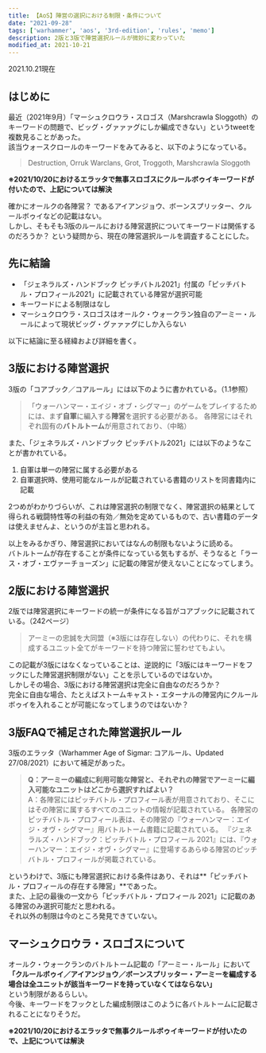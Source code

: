 ```yaml
---
title: 【AoS】陣営の選択における制限・条件について
date: "2021-09-28"
tags: ['warhammer', 'aos', '3rd-edition', 'rules', 'memo']
description: 2版と3版で陣営選択ルールが微妙に変わっていた
modified_at: 2021-10-21
---
```


2021.10.21現在

## はじめに
最近（2021年9月）「マーシュクロウラ・スロゴス（Marshcrawla Sloggoth）のキーワードの問題で、ビッグ・グァァァグにしか編成できない」というtweetを複数見ることがあった。\
該当ウォースクロールのキーワードをみてみると、以下のようになっている。
> Destruction, Orruk Warclans, Grot, Troggoth, Marshcrawla Sloggoth

**※2021/10/20におけるエラッタで無事スロゴスにクルールボゥイキーワードが付いたので、上記については解決**

確かにオールクの各陣営？ であるアイアンジョウ、ボーンスプリッター、クルールボゥイなどの記載はない。\
しかし、そもそも3版のルールにおける陣営選択についてキーワードは関係するのだろうか？ という疑問から、現在の陣営選択ルールを調査することにした。


## 先に結論
- 「ジェネラルズ・ハンドブック ピッチバトル2021」付属の「ピッチバトル・プロフィール2021」に記載されている陣営が選択可能
- キーワードによる制限はなし
- マーシュクロウラ・スロゴスはオールク・ウォークラン独自のアーミー・ルールによって現状ビッグ・グァァァグにしか入らない

以下に結論に至る経緯および詳細を書く。

## 3版における陣営選択
3版の「コアブック／コアルール」には以下のように書かれている。（1.1参照）
> 「ウォーハンマー・エイジ・オブ・シグマー」のゲームをプレイするためには、まず**自軍**に編入する**陣営**を選択する必要がある。
> 各陣営にはそれぞれ固有の**バトルトーム**が用意されており、（中略）

また、「ジェネラルズ・ハンドブック ピッチバトル2021」には以下のようなことが書かれている。
1. 自軍は単一の陣営に属する必要がある
2. 自軍選択時、使用可能なルールが記載されている書籍のリストを同書籍内に記載

2つめがわかりづらいが、これは陣営選択の制限でなく、陣営選択の結果として得られる戦闘特性等の利益の有効／無効を定めているもので、古い書籍のデータは使えませんよ、というのが主旨と思われる。

以上をみるかぎり、陣営選択においてはなんの制限もないように読める。\
バトルトームが存在することが条件になっている気もするが、そうなると「ラース・オブ・エヴァーチョーズン」に記載の陣営が使えないことになってしまう。

## 2版における陣営選択
2版では陣営選択にキーワードの統一が条件になる旨がコアブックに記載されている。（242ページ）

> アーミーの忠誠を大同盟（※3版には存在しない）の代わりに、それを構成するユニット全てがキーワードを持つ陣営に誓わせてもよい。

この記載が3版にはなくなっていることは、逆説的に「3版にはキーワードをフックにした陣営選択制限がない」ことを示しているのではないか。\
しかしその場合、3版における陣営選択は完全に自由なのだろうか？\
完全に自由な場合、たとえばストームキャスト・エターナルの陣営内にクルールボゥイを入れることが可能になってしまうのではないか？

## 3版FAQで補足された陣営選択ルール
3版のエラッタ（Warhammer Age of Sigmar: コアルール、Updated 27/08/2021）において補足があった。

> **Q：アーミーの編成に利用可能な陣営と、それぞれの陣営でアーミーに編入可能なユニットはどこから選択すればよい？** \
> A：各陣営にはピッチバトル・プロフィール表が用意されており、そこにはその陣営に属するすべてのユニットの情報が記載されている。
> 各陣営のピッチバトル・プロフィール表は、その陣営の『ウォーハンマー：エイジ・オヴ・シグマー』用バトルトーム書籍に記載されている。
> 『ジェネラルズ・ハンドブック：ピッチバトル・プロフィール 2021』には、『ウォーハンマー：エイジ・オヴ・シグマー』に登場するあらゆる陣営のピッチバトル・プロフィールが掲載されている。

というわけで、3版にも陣営選択における条件はあり、それは**「ピッチバトル・プロフィールの存在する陣営」**であった。\
また、上記の最後の一文から「ピッチバトル・プロフィール 2021」に記載のある陣営のみ選択可能だと思われる。\
それ以外の制限は今のところ発見できていない。

## マーシュクロウラ・スロゴスについて
オールク・ウォークランのバトルトーム記載の「アーミー・ルール」において \
**「クルールボゥイ／アイアンジョウ／ボーンスプリッター・アーミーを編成する場合は全ユニットが該当キーワードを持っていなくてはならない」** \
という制限があるらしい。\
今後、キーワードをフックとした編成制限はこのように各バトルトームに記載されることになりそうだ。

**※2021/10/20におけるエラッタで無事クルールボゥイキーワードが付いたので、上記については解決**

<!--
> アーミーが属する陣営を1つ選択しなければならない。自軍内のすべてのユニットは単一の陣営に属していなければならない。
> 自軍を選択する際に使用できるルールを記載している出版物のリストについては、46ページを参照。
-->


